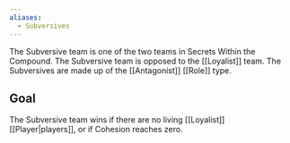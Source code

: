 ```yaml
---
aliases:
  - Subversives
---
```

The Subversive team is one of the two teams in Secrets Within the Compound. The Subversive team is opposed to the [[Loyalist]] team. The Subversives are made up of the [[Antagonist]] [[Role]] type.

## Goal
The Subversive team wins if there are no living [[Loyalist]] [[Player|players]], or if Cohesion reaches zero.
